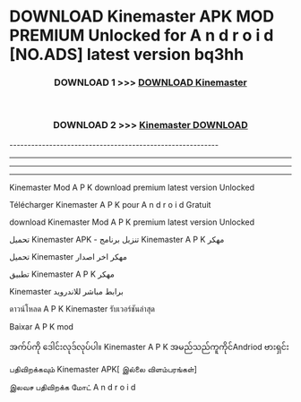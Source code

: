 # DOWNLOAD Kinemaster  APK MOD PREMIUM Unlocked for A n d r o i d [NO.ADS] latest version bq3hh 



<div align="center">

<h3>DOWNLOAD 1 >>> <a href="https://getmod2.web.app/?judul=Kinemaster ">DOWNLOAD Kinemaster </a></h3><br>

<h3>DOWNLOAD 2 >>> <a href="https://getmod2.web.app/?judul=Kinemaster ">Kinemaster  DOWNLOAD </a></h3>

</div>
----------------------------------------------------------

----------------------------------------------------------

----------------------------------------------------------

----------------------------------------------------------

Kinemaster  Mod A P K download premium latest version Unlocked

Télécharger Kinemaster  A P K pour A n d r o i d Gratuit

download Kinemaster  Mod A P K premium latest version Unlocked

تحميل Kinemaster  APK - تنزيل برنامج Kinemaster  A P K مهكر

تحميل Kinemaster  مهكر اخر اصدار

تطبيق Kinemaster  A P K مهكر

Kinemaster  برابط مباشر للاندرويد

ดาวน์โหลด A P K Kinemaster  รับเวอร์ชันล่าสุด

Baixar A P K mod

အက်ပ်ကို ဒေါင်းလုဒ်လုပ်ပါ။ Kinemaster  A P K အမည်သည်ကူကိုင်Andriod ဗားရှင်း

பதிவிறக்கவும் Kinemaster  APK[ இல்லை விளம்பரங்கள்] 
 
இலவச பதிவிறக்க மோட் A n d r o i d



